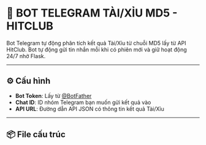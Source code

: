 # 🤖 BOT TELEGRAM TÀI/XỈU MD5 - HITCLUB

Bot Telegram tự động phân tích kết quả Tài/Xỉu từ chuỗi MD5 lấy từ API HitClub. Bot tự động gửi tin nhắn mỗi khi có phiên mới và giữ hoạt động 24/7 nhờ Flask.

---

## ⚙️ Cấu hình

- **Bot Token**: Lấy từ [@BotFather](https://t.me/BotFather)
- **Chat ID**: ID nhóm Telegram bạn muốn gửi kết quả vào
- **API URL**: Đường dẫn API JSON có thông tin kết quả Tài/Xỉu

---

## 📦 File cấu trúc